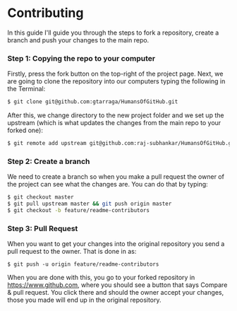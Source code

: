 # Contributing

In this guide I'll guide you through the steps to fork a repository, create a branch and push your changes to the main repo.

### Step 1: Copying the repo to your computer
Firstly, press the fork button on the top-right of the project page. Next, we are going to clone the repository into our computers typing the following in the Terminal:
```sh
$ git clone git@github.com:gtarraga/HumansOfGitHub.git
```
After this, we change directory to the new project folder and we set up the upstream (which is what updates the changes from the main repo to your forked one):
```sh
$ git remote add upstream git@github.com:raj-subhankar/HumansOfGitHub.git
```
### Step 2: Create a branch
We need to create a branch so when you make a pull request the owner of the project can see what the changes are. You can do that by typing:
```sh
$ git checkout master
$ git pull upstream master && git push origin master
$ git checkout -b feature/readme-contributors
```
### Step 3: Pull Request
When you want to get your changes into the original repository you send a pull request to the owner. That is done in as:
```
$ git push -u origin feature/readme-contributors
```
When you are done with this, you go to your forked repository in https://www.github.com, where you should see a button that says Compare & pull request. You click there and should the owner accept your changes, those you made will end up in the original repository.
